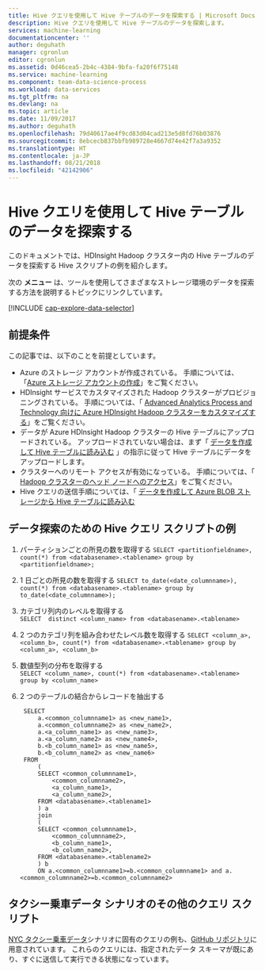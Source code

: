```yaml
---
title: Hive クエリを使用して Hive テーブルのデータを探索する | Microsoft Docs
description: Hive クエリを使用して Hive テーブルのデータを探索します。
services: machine-learning
documentationcenter: ''
author: deguhath
manager: cgronlun
editor: cgronlun
ms.assetid: 0d46cea5-2b4c-4384-9bfa-fa20f6f75148
ms.service: machine-learning
ms.component: team-data-science-process
ms.workload: data-services
ms.tgt_pltfrm: na
ms.devlang: na
ms.topic: article
ms.date: 11/09/2017
ms.author: deguhath
ms.openlocfilehash: 79d40617ae4f9cd83d04cad213e5d8fd76b03876
ms.sourcegitcommit: 8ebcecb837bbfb989728e4667d74e42f7a3a9352
ms.translationtype: HT
ms.contentlocale: ja-JP
ms.lasthandoff: 08/21/2018
ms.locfileid: "42142906"
---
```

# <a name="explore-data-in-hive-tables-with-hive-queries"></a>Hive クエリを使用して Hive テーブルのデータを探索する
このドキュメントでは、HDInsight Hadoop クラスター内の Hive テーブルのデータを探索する Hive スクリプトの例を紹介します。

次の **メニュー** は、ツールを使用してさまざまなストレージ環境のデータを探索する方法を説明するトピックにリンクしています。

[!INCLUDE [cap-explore-data-selector](../../../includes/cap-explore-data-selector.md)]

## <a name="prerequisites"></a>前提条件
この記事では、以下のことを前提としています。

* Azure のストレージ アカウントが作成されている。 手順については、「[Azure ストレージ アカウントの作成](../../storage/common/storage-quickstart-create-account.md)」をご覧ください。
* HDInsight サービスでカスタマイズされた Hadoop クラスターがプロビジョニングされている。 手順については、「 [Advanced Analytics Process and Technology 向けに Azure HDInsight Hadoop クラスターをカスタマイズする](customize-hadoop-cluster.md)」をご覧ください。
* データが Azure HDInsight Hadoop クラスターの Hive テーブルにアップロードされている。 アップロードされていない場合は、まず「 [データを作成して Hive テーブルに読み込む](move-hive-tables.md) 」の指示に従って Hive テーブルにデータをアップロードします。
* クラスターへのリモート アクセスが有効になっている。 手順については、「 [Hadoop クラスターのヘッド ノードへのアクセス](customize-hadoop-cluster.md)」をご覧ください。
* Hive クエリの送信手順については、「 [データを作成して Azure BLOB ストレージから Hive テーブルに読み込む](move-hive-tables.md#submit)

## <a name="example-hive-query-scripts-for-data-exploration"></a>データ探索のための Hive クエリ スクリプトの例
1. パーティションごとの所見の数を取得する `SELECT <partitionfieldname>, count(*) from <databasename>.<tablename> group by <partitionfieldname>;`
2. 1 日ごとの所見の数を取得する `SELECT to_date(<date_columnname>), count(*) from <databasename>.<tablename> group by to_date(<date_columnname>);`
3. カテゴリ列内のレベルを取得する   
    `SELECT  distinct <column_name> from <databasename>.<tablename>`
4. 2 つのカテゴリ列を組み合わせたレベル数を取得する `SELECT <column_a>, <column_b>, count(*) from <databasename>.<tablename> group by <column_a>, <column_b>`
5. 数値型列の分布を取得する  
    `SELECT <column_name>, count(*) from <databasename>.<tablename> group by <column_name>`
6. 2 つのテーブルの結合からレコードを抽出する
   
        SELECT
            a.<common_columnname1> as <new_name1>,
            a.<common_columnname2> as <new_name2>,
            a.<a_column_name1> as <new_name3>,
            a.<a_column_name2> as <new_name4>,
            b.<b_column_name1> as <new_name5>,
            b.<b_column_name2> as <new_name6>
        FROM
            (
            SELECT <common_columnname1>,
                <common_columnname2>,
                <a_column_name1>,
                <a_column_name2>,
            FROM <databasename>.<tablename1>
            ) a
            join
            (
            SELECT <common_columnname1>,
                <common_columnname2>,
                <b_column_name1>,
                <b_column_name2>,
            FROM <databasename>.<tablename2>
            ) b
            ON a.<common_columnname1>=b.<common_columnname1> and a.<common_columnname2>=b.<common_columnname2>

## <a name="additional-query-scripts-for-taxi-trip-data-scenarios"></a>タクシー乗車データ シナリオのその他のクエリ スクリプト
[NYC タクシー乗車データ](http://chriswhong.com/open-data/foil_nyc_taxi/)シナリオに固有のクエリの例も、[GitHub リポジトリ](https://github.com/Azure/Azure-MachineLearning-DataScience/tree/master/Misc/DataScienceProcess/DataScienceScripts)に用意されています。 これらのクエリには、指定されたデータ スキーマが既にあり、すぐに送信して実行できる状態になっています。

